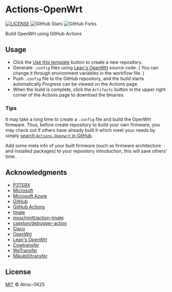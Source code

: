 # Actions-OpenWrt

[![LICENSE](https://img.shields.io/github/license/mashape/apistatus.svg?style=flat-square&label=LICENSE)](https://github.com/Atroc-0625/Actions-OpenWrt/blob/master/LICENSE)
![GitHub Stars](https://img.shields.io/github/stars/Atroc-0625/Actions-OpenWrt.svg?style=flat-square&label=Stars&logo=github)
![GitHub Forks](https://img.shields.io/github/forks/Atroc-0625/Actions-OpenWrt.svg?style=flat-square&label=Forks&logo=github)

Build OpenWrt using GitHub Actions



## Usage

- Click the [Use this template](https://github.com/Atroc-0625/Actions-OpenWrt/generate) button to create a new repository.
- Generate `.config` files using [Lean's OpenWrt](https://github.com/coolsnowwolf/lede) source code. ( You can change it through environment variables in the workflow file. )
- Push `.config` file to the GitHub repository, and the build starts automatically.Progress can be viewed on the Actions page.
- When the build is complete, click the `Artifacts` button in the upper right corner of the Actions page to download the binaries.

### Tips

It may take a long time to create a `.config` file and build the OpenWrt firmware. Thus, before create repository to build your own firmware, you may check out if others have already built it which meet your needs by simply [search `Actions-Openwrt` in GitHub](https://github.com/search?q=Actions-openwrt).

Add some meta info of your built firmware (such as firmware architecture and installed packages) to your repository introduction, this will save others' time.

## Acknowledgments

- [P3TERX](https://github.com/P3TERX/Actions-OpenWrt)
- [Microsoft](https://www.microsoft.com)
- [Microsoft Azure](https://azure.microsoft.com)
- [GitHub](https://github.com)
- [GitHub Actions](https://github.com/features/actions)
- [tmate](https://github.com/tmate-io/tmate)
- [mxschmitt/action-tmate](https://github.com/mxschmitt/action-tmate)
- [csexton/debugger-action](https://github.com/csexton/debugger-action)
- [Cisco](https://www.cisco.com/)
- [OpenWrt](https://github.com/openwrt/openwrt)
- [Lean's OpenWrt](https://github.com/coolsnowwolf/lede)
- [Cowtransfer](https://cowtransfer.com)
- [WeTransfer](https://wetransfer.com/)
- [Mikubill/transfer](https://github.com/Mikubill/transfer)

## License

[MIT](https://github.com/Atroc-0625/Actions-OpenWrt/blob/master/LICENSE) © Atroc-0625
